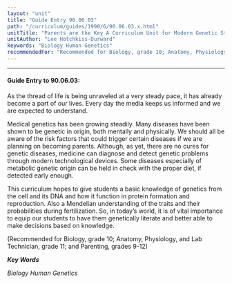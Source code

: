 ```yaml
---
layout: "unit"
title: "Guide Entry 90.06.03"
path: "/curriculum/guides/1990/6/90.06.03.x.html"
unitTitle: "Parents are the Key A Curriculum Unit for Modern Genetic Study"
unitAuthor: "Lee Hotchkiss-Durward"
keywords: "Biology Human Genetics"
recommendedFor: "Recommended for Biology, grade 10; Anatomy, Physiology, and Lab Technician, grade 11; and Parenting, grades 9-12"
---
```

<body>
<hr/>
<h4>
Guide Entry to 90.06.03:
</h4>
As the thread of life is being unraveled at a very steady pace, it has already become a part of our lives. Every day the media keeps us informed and we are expected to understand.
<p>
Medical genetics has been growing steadily. Many diseases have been shown to be genetic in origin, both mentally and physically. We should all be aware of the risk factors that could trigger certain diseases if we are planning on becoming parents. Although, as yet, there are no cures for genetic diseases, medicine can diagnose and detect genetic problems through modern technological devices. Some diseases especially of metabolic genetic origin can be held in check with the proper diet, if detected early enough.
</p>
<p>
This curriculum hopes to give students a basic knowledge of genetics from the cell and its DNA and how it function in protein formation and reproduction. Also a Mendelian understanding of the traits and their probabilities during fertilization. So, in today’s world, it is of vital importance to equip our students to have them genetically literate and better able to make decisions based on knowledge.
</p>
<p>
(Recommended for Biology, grade 10; Anatomy, Physiology, and Lab Technician, grade 11; and Parenting, grades 9-12)
</p>
<p>
<b>
<i>
Key Words
</i>
</b>
<br/>
</p>
<p>
<i>
Biology Human Genetics
</i>
</p>
</body>